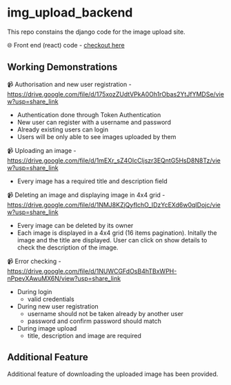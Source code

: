# img_upload_backend
This repo constains the django code for the image upload site.

🌐 Front end (react) code - <a href="https://github.com/shwetanshu07/img_upload_frontend">checkout here</a>

## Working Demonstrations

📹 Authorisation and new user registration - https://drive.google.com/file/d/175xozZUdtVPkA0Oh1rObas2YtJfYMDSe/view?usp=share_link
- Authentication done through Token Authentication
- New user can register with a username and password
- Already existing users can login
- Users will be only able to see images uploaded by them

📹 Uploading an image - https://drive.google.com/file/d/1mEXr_sZ4OlcCljszr3EQntG5HsD8N8Tz/view?usp=share_link
- Every image has a required title and description field

📹 Deleting an image and displaying image in 4x4 grid - https://drive.google.com/file/d/1NMJ8KZjQyfIchO_IDzYcEXd6w0qIDojc/view?usp=share_link
- Every image can be deleted by its owner
- Each image is displayed in a 4x4 grid (16 items pagination). Initally the image and the title are displayed. User can click on show details to check the description of the image.

📹 Error checking - https://drive.google.com/file/d/1NUWCGFdOsB4hTBxWPH-nPpevXAwuMX6N/view?usp=share_link
- During login 
  - valid credentials
- During new user registration
  - username should not be taken already by another user
  - password and confirm password should match
- During image upload
  - title, description and image are required

## Additional Feature
Additional feature of downloading the uploaded image has been provided.
